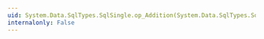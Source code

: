 ```yaml
---
uid: System.Data.SqlTypes.SqlSingle.op_Addition(System.Data.SqlTypes.SqlSingle,System.Data.SqlTypes.SqlSingle)
internalonly: False
---
```

